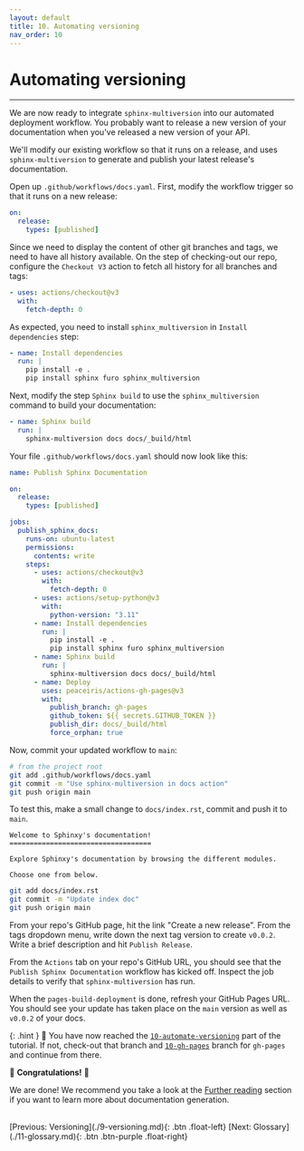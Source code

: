 ```yaml
---
layout: default
title: 10. Automating versioning
nav_order: 10
---
```


# Automating versioning

---

We are now ready to integrate `sphinx-multiversion` into our automated deployment workflow. You
probably want to release a new version of your documentation when you've released a new version of
your API.

We'll modify our existing workflow so that it runs on a release, and uses `sphinx-multiversion` to
generate and publish your latest release's documentation.

Open up `.github/workflows/docs.yaml`. First, modify the workflow trigger so that it runs on a new
release:

```yaml
on:
  release:
    types: [published]
```

Since we need to display the content of other git branches and tags, we need to have all history
available. On the step of checking-out our repo, configure the `Checkout V3` action to fetch all
history for all branches and tags:

```yaml
- uses: actions/checkout@v3
  with:
    fetch-depth: 0
```

As expected, you need to install `sphinx_multiversion` in `Install dependencies` step:

```yaml
- name: Install dependencies
  run: |
    pip install -e .
    pip install sphinx furo sphinx_multiversion
```

Next, modify the step `Sphinx build` to use the `sphinx_multiversion` command to build your
documentation:

```yaml
- name: Sphinx build
  run: |
    sphinx-multiversion docs docs/_build/html
```

Your file `.github/workflows/docs.yaml` should now look like this:

```yaml
name: Publish Sphinx Documentation

on:
  release:
    types: [published]

jobs:
  publish_sphinx_docs:
    runs-on: ubuntu-latest
    permissions:
      contents: write
    steps:
      - uses: actions/checkout@v3
        with:
          fetch-depth: 0
      - uses: actions/setup-python@v3
        with:
          python-version: "3.11"
      - name: Install dependencies
        run: |
          pip install -e .
          pip install sphinx furo sphinx_multiversion
      - name: Sphinx build
        run: |
          sphinx-multiversion docs docs/_build/html
      - name: Deploy
        uses: peaceiris/actions-gh-pages@v3
        with:
          publish_branch: gh-pages
          github_token: ${{ secrets.GITHUB_TOKEN }}
          publish_dir: docs/_build/html
          force_orphan: true
```

Now, commit your updated workflow to `main`:

```sh
# from the project root
git add .github/workflows/docs.yaml
git commit -m "Use sphinx-multiversion in docs action"
git push origin main
```

To test this, make a small change to `docs/index.rst`, commit and push it to `main`.

```
Welcome to Sphinxy's documentation!
===================================

Explore Sphinxy's documentation by browsing the different modules.

Choose one from below.
```

```bash
git add docs/index.rst
git commit -m "Update index doc"
git push origin main
```

From your repo's GitHub page, hit the link "Create a new release". From the tags dropdown menu,
write down the next tag version to create `v0.0.2`. Write a brief description and hit
`Publish Release`.

From the `Actions` tab on your repo's GitHub URL, you should see that the
`Publish Sphinx Documentation` workflow has kicked off. Inspect the job details to verify that
`sphinx-multiversion` has run.

When the `pages-build-deployment` is done, refresh your GitHub Pages URL. You should see your
update has taken place on the `main` version as well as `v0.0.2` of your docs.

{: .hint }
🙌 You have now reached the
[`10-automate-versioning`](https://github.com/aelsayed95/sphinxy/tree/10-automate-versioning)
part of the tutorial. If not, check-out that branch and
[`10-gh-pages`](https://github.com/aelsayed95/sphinxy/tree/10-gh-pages) branch for `gh-pages` and
continue from there.

🎉 **Congratulations!** 🎉

We are done! We recommend you take a look at the [Further reading](#further-reading) section if you
want to learn more about documentation generation.

<br />
[Previous: Versioning](./9-versioning.md){: .btn .float-left}
[Next: Glossary](./11-glossary.md){: .btn .btn-purple .float-right}
<br />
